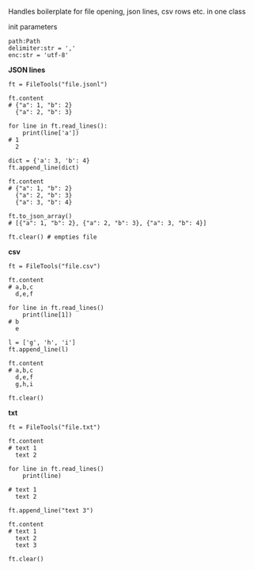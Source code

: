 Handles boilerplate for file opening, json lines, csv rows etc. in one class

init parameters
```
path:Path
delimiter:str = ','
enc:str = 'utf-8'
```

**JSON lines**
```
ft = FileTools("file.jsonl")

ft.content
# {"a": 1, "b": 2}
  {"a": 2, "b": 3}

for line in ft.read_lines():
    print(line['a'])
# 1
  2

dict = {'a': 3, 'b': 4}
ft.append_line(dict)

ft.content
# {"a": 1, "b": 2}
  {"a": 2, "b": 3}
  {"a": 3, "b": 4}

ft.to_json_array()
# [{"a": 1, "b": 2}, {"a": 2, "b": 3}, {"a": 3, "b": 4}]

ft.clear() # empties file
```

**csv**
```
ft = FileTools("file.csv")

ft.content
# a,b,c
  d,e,f

for line in ft.read_lines()
    print(line[1])
# b
  e

l = ['g', 'h', 'i']
ft.append_line(l)

ft.content
# a,b,c
  d,e,f
  g,h,i

ft.clear()
```

**txt**
```
ft = FileTools("file.txt")

ft.content
# text 1
  text 2

for line in ft.read_lines()
    print(line)

# text 1
  text 2

ft.append_line("text 3")

ft.content
# text 1
  text 2
  text 3

ft.clear()
```
